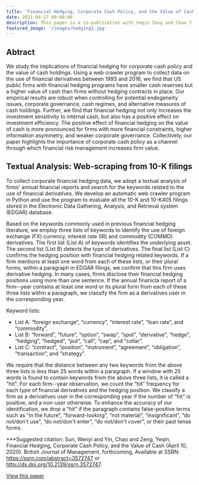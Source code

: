 ```yaml
---
title: 'Financial Hedging, Corporate Cash Policy, and the Value of Cash'
date: 2021-04-27 00:00:00
description: This paper is a co-publication with Yeqin Zeng and Chao Yin, accepted by the British Journal of Managemnet. It has been presented on 2020 FMA Annual Conference, 2020 FMA Annual Conference, and 2020 World Finance Conference. It has been lised on the semi-finalist for the best paper from 2020 FMA Annual Conference. 
featured_image: '/images/hedging1.jpg'
---
```


## Abtract 

We study the implications of financial hedging for corporate cash policy and the value of cash holdings. Using a web crawler program to collect data on the use of financial derivatives between 1993 and 2016, we find that US public firms with financial hedging programs have smaller cash reserves but a higher value of cash than firms without hedging contracts in place. Our empirical results are robust when controlling for potential endogeneity issues, corporate governance, cash regimes, and alternative measures of cash holdings. Further, we find that financial hedging not only increases the investment sensitivity to internal cash, but also has a positive effect on investment efficiency. The positive effect of financial hedging on the value of cash is more pronounced for firms with more financial constraints, higher information asymmetry, and weaker corporate governance. Collectively, our paper highlights the importance of corporate cash policy as a channel through which financial risk management increases firm value.

## Textual Analysis: Web-scraping from 10-K filings 

To collect corporate financial hedging data, we adopt a textual analysis of firms' annual financial reports and search for the keywords related to the use of financial derivatives. We develop an automatic web crawler program in Python and use the program to evaluate all the 10-K and 10-K405 filings stored in the Electronic Data Gathering, Analysis, and Retrieval system (EDGAR) database.

Based on the keywords commonly used in previous financial hedging literature, we employ three lists of keywords to identify the use of foreign exchange (FX) currency, interest rate (IR) and commodity (COMMD) derivatives. The first list (List A) of keywords identifies the underlying asset. The second list (List B) detects the type of derivatives. The final list (List C) confirms the hedging position with financial hedging related keywords. If a firm mentions at least one word from each of these lists, or their plural forms, within a paragraph in EDGAR filings, we confirm that this firm uses derivative hedging. In many cases, firms disclose their financial hedging positions using more than one sentence. If the annual finanicla report of a firm--year contains at least one word or its plural form from each of these three lists within a paragraph, we classify the firm as a derivatives user in the corresponding year.

Keyword lists:

* List A: “foreign exchange”, “currency”, “interest rate”, “loan rate”, and “commodity”. 
* List B: “forward”, “future”, “option”, “swap”, “spot”, “derivative”, “hedge”, “hedging”, “hedged”, “put”, “call”, “cap”, and “collar”. 
* List C: “contract”, “position”, “instrument”, “agreement”, “obligation”, “transaction”, and “strategy”. 

We require that the distance between any two keywords from the above three lists is less than 25 words within a paragraph. If a window with 25 words is found to contain keywords from the above three lists, it is called a "hit". For each firm--year observation, we count the “hit” frequency for each type of financial derivatives and the hedging position. We classify a firm as a derivatives user in the corresponding year if the number of  “hit” is positive, and a non-user otherwise. To enhance the accuracy of our identification, we drop a “hit” if the paragraph contains false-positive terms such as “in the future”, “forward-looking”, “not material”, “insignificant”, “do not/don't use”, “do not/don't enter”, “do not/don't cover”, or their past tense forms. 

***Suggested citation: Sun, Wenyi and Yin, Chao and Zeng, Yeqin, Financial Hedging, Corporate Cash Policy, and the Value of Cash (April 10, 2020). British Journal of Management, forthcoming, Available at SSRN: https://ssrn.com/abstract=3572747 or http://dx.doi.org/10.2139/ssrn.3572747.

<a href="http://dx.doi.org/10.2139/ssrn.3572747" class="button button--large">View this paper</a>
